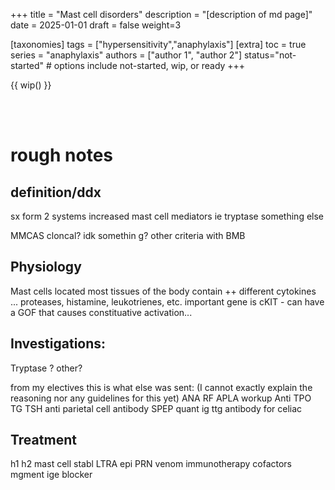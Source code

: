 +++
title = "Mast cell disorders"
description = "[description of md page]"
date = 2025-01-01
draft = false
weight=3

[taxonomies]
tags = ["hypersensitivity","anaphylaxis"]
[extra]
toc = true
series = "anaphylaxis"
authors = ["author 1", "author 2"]
status="not-started" # options include not-started, wip, or ready
+++

{{ wip() }}

</br>
</br>

<div class="blur-container">

# rough notes

## definition/ddx

sx form 2 systems
increased mast cell mediators ie tryptase
something else

MMCAS
cloncal?
idk somethin g? other criteria with BMB

## Physiology

Mast cells located most tissues of the body
contain ++ different cytokines ... proteases, histamine, leukotrienes, etc.
important gene is cKIT - can have a GOF that causes constituative activation...

## Investigations:

Tryptase
? other?

from my electives this is what else was sent: (I cannot exactly explain the reasoning nor any guidelines for this yet)
ANA RF
APLA workup
Anti TPO TG TSH
anti parietal cell antibody
SPEP
quant ig
ttg antibody for celiac

## Treatment

h1 h2
mast cell stabl
LTRA
epi PRN
venom immunotherapy
cofactors mgment
ige blocker

</div>
